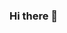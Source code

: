 ### Hi there 👋

<!--
**kushalcodes/kushalcodes** is a ✨ _special_ ✨ repository because its `README.md` (this file) appears on your GitHub profile.

Here are some ideas to get you started:

- 🔭 I’m currently working on: Life re k 😋
- 🌱 I’m currently learning: Anything i want, freedom of choice
- 👯 I’m looking to collaborate on: Anything but not anything, if you can understand
- 💬 Ask me about: Why ask me ask yourself and sort it out 💖
- 📫 How to reach me: https:neupanekushal.com.np
- ⚡ Fun fact: I create random js libararies and later find out there is already another library with the same feature but they are better and used not only by me 😂
-->
